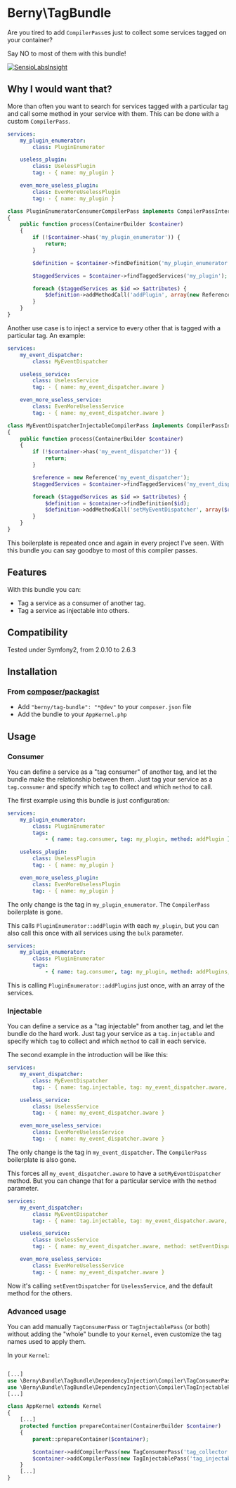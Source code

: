 Berny\TagBundle
===============

Are you tired to add `CompilerPass`es just to collect some services tagged on your container?

Say NO to most of them with this bundle!

[![SensioLabsInsight](https://insight.sensiolabs.com/projects/dccda8eb-884b-456b-adea-3a821a7ec1c3/small.png)](https://insight.sensiolabs.com/projects/dccda8eb-884b-456b-adea-3a821a7ec1c3)

Why I would want that?
----------------------

More than often you want to search for services tagged with a particular tag and call some method in your service with them. This can be done with a custom `CompilerPass`.

```yml
services:
    my_plugin_enumerator:
        class: PluginEnumerator

    useless_plugin:
        class: UselessPlugin
        tag: - { name: my_plugin }

    even_more_useless_plugin:
        class: EvenMoreUselessPlugin
        tag: - { name: my_plugin }
```

```php
class PluginEnumeratorConsumerCompilerPass implements CompilerPassInterface
{
    public function process(ContainerBuilder $container)
    {
        if (!$container->has('my_plugin_enumerator')) {
            return;
        }

        $definition = $container->findDefinition('my_plugin_enumerator');

        $taggedServices = $container->findTaggedServices('my_plugin');

        foreach ($taggedServices as $id => $attributes) {
            $definition->addMethodCall('addPlugin', array(new Reference($id)));
        }
    }
}
```

Another use case is to inject a service to every other that is tagged with a particular tag. An example:

```yml
services:
    my_event_dispatcher:
        class: MyEventDispatcher

    useless_service:
        class: UselessService
        tag: - { name: my_event_dispatcher.aware }

    even_more_useless_service:
        class: EvenMoreUselessService
        tag: - { name: my_event_dispatcher.aware }
```

```php
class MyEventDispatcherInjectableCompilerPass implements CompilerPassInterface
{
    public function process(ContainerBuilder $container)
    {
        if (!$container->has('my_event_dispatcher')) {
            return;
        }

        $reference = new Reference('my_event_dispatcher');
        $taggedServices = $container->findTaggedServices('my_event_dispatcher.aware');

        foreach ($taggedServices as $id => $attributes) {
            $definition = $container->findDefinition($id);
            $definition->addMethodCall('setMyEventDispatcher', array($reference));
        }
    }
}
```

This boilerplate is repeated once and again in every project I've seen.
With this bundle you can say goodbye to most of this compiler passes.

Features
--------

With this bundle you can:
- Tag a service as a consumer of another tag.
- Tag a service as injectable into others.

Compatibility
-------------

Tested under Symfony2, from 2.0.10 to 2.6.3

Installation
------------

### From [composer/packagist](https://getcomposer.org)
- Add `"berny/tag-bundle": "*@dev"` to your `composer.json` file
- Add the bundle to your `AppKernel.php`

Usage
-----

### Consumer

You can define a service as a "tag consumer" of another tag, and let the bundle make the relationship between them.
Just tag your service as a `tag.consumer` and specify which `tag` to collect and which `method` to call.

The first example using this bundle is just configuration:

```yml
services:
    my_plugin_enumerator:
        class: PluginEnumerator
        tags:
            - { name: tag.consumer, tag: my_plugin, method: addPlugin }

    useless_plugin:
        class: UselessPlugin
        tag: - { name: my_plugin }

    even_more_useless_plugin:
        class: EvenMoreUselessPlugin
        tag: - { name: my_plugin }
```

The only change is the tag in `my_plugin_enumerator`. The `CompilerPass` boilerplate is gone.

This calls `PluginEnumerator::addPlugin` with each `my_plugin`, but you can also call this once with all services using the `bulk` parameter.

```yml
services:
    my_plugin_enumerator:
        class: PluginEnumerator
        tags:
            - { name: tag.consumer, tag: my_plugin, method: addPlugins, bulk: true }
```

This is calling `PluginEnumerator::addPlugins` just once, with an array of the services.

### Injectable

You can define a service as a "tag injectable" from another tag, and let the bundle do the hard work.
Just tag your service as a `tag.injectable` and specify which `tag` to collect and which `method` to call in each service.

The second example in the introduction will be like this:

```yml
services:
    my_event_dispatcher:
        class: MyEventDispatcher
        tag: - { name: tag.injectable, tag: my_event_dispatcher.aware, method: setMyEventDispatcher }

    useless_service:
        class: UselessService
        tag: - { name: my_event_dispatcher.aware }

    even_more_useless_service:
        class: EvenMoreUselessService
        tag: - { name: my_event_dispatcher.aware }
```

The only change is the tag in `my_event_dispatcher`. The `CompilerPass` boilerplate is also gone.

This forces all `my_event_dispatcher.aware` to have a `setMyEventDispatcher` method. But you can change that for a particular service with the `method` parameter.

```yml
services:
    my_event_dispatcher:
        class: MyEventDispatcher
        tag: - { name: tag.injectable, tag: my_event_dispatcher.aware, method: setMyEventDispatcher }

    useless_service:
        class: UselessService
        tag: - { name: my_event_dispatcher.aware, method: setEventDispatcher }

    even_more_useless_service:
        class: EvenMoreUselessService
        tag: - { name: my_event_dispatcher.aware }
```

Now it's calling `setEventDispatcher` for `UselessService`, and the default method for the others.

### Advanced usage

You can add manually `TagConsumerPass` or `TagInjectablePass` (or both) without adding the "whole" bundle to your `Kernel`, even customize the tag names used to apply them.

In your `Kernel`:
```php

[...]
use \Berny\Bundle\TagBundle\DependencyInjection\Compiler\TagConsumerPass;
use \Berny\Bundle\TagBundle\DependencyInjection\Compiler\TagInjectablePass;
[...]

class AppKernel extends Kernel
{
    [...]
    protected function prepareContainer(ContainerBuilder $container)
    {
        parent::prepareContainer($container);

        $container->addCompilerPass(new TagConsumerPass('tag_collector'));
        $container->addCompilerPass(new TagInjectablePass('tag_injectable'));
    }
    [...]
}
```
